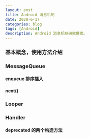```yaml
---
layout: post
title: Android 消息机制
date: 2020-6-17
categories: blog
tags: [Android]
description: Android 消息机制研究摸索。
---
```


### 基本概念，使用方法介绍

### MessageQueue

#### enqueue 排序插入

#### next()

### Looper

### Handler

#### deprecated 的两个构造方法
